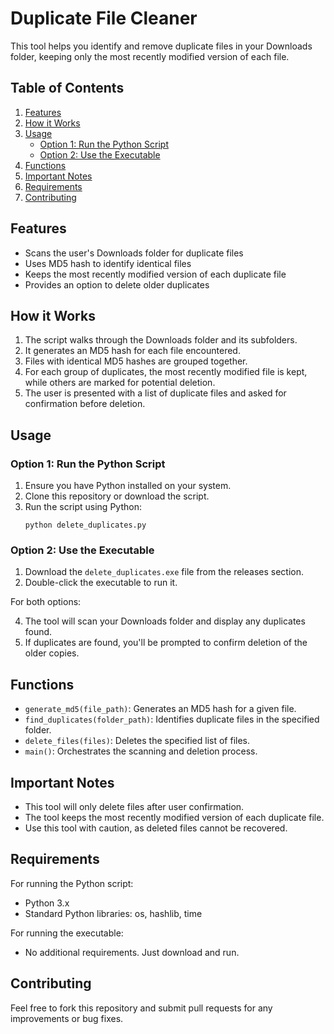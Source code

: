 # Duplicate File Cleaner

This tool helps you identify and remove duplicate files in your Downloads folder, keeping only the most recently modified version of each file.

## Table of Contents
1. [Features](#features)
2. [How it Works](#how-it-works)
3. [Usage](#usage)
   - [Option 1: Run the Python Script](#option-1-run-the-python-script)
   - [Option 2: Use the Executable](#option-2-use-the-executable)
4. [Functions](#functions)
5. [Important Notes](#important-notes)
6. [Requirements](#requirements)
7. [Contributing](#contributing)

## Features
- Scans the user's Downloads folder for duplicate files
- Uses MD5 hash to identify identical files
- Keeps the most recently modified version of each duplicate file
- Provides an option to delete older duplicates

## How it Works
1. The script walks through the Downloads folder and its subfolders.
2. It generates an MD5 hash for each file encountered.
3. Files with identical MD5 hashes are grouped together.
4. For each group of duplicates, the most recently modified file is kept, while others are marked for potential deletion.
5. The user is presented with a list of duplicate files and asked for confirmation before deletion.

## Usage

### Option 1: Run the Python Script
1. Ensure you have Python installed on your system.
2. Clone this repository or download the script.
3. Run the script using Python:
   ```
   python delete_duplicates.py
   ```

### Option 2: Use the Executable
1. Download the `delete_duplicates.exe` file from the releases section.
2. Double-click the executable to run it.

For both options:

4. The tool will scan your Downloads folder and display any duplicates found.
5. If duplicates are found, you'll be prompted to confirm deletion of the older copies.

## Functions
- `generate_md5(file_path)`: Generates an MD5 hash for a given file.
- `find_duplicates(folder_path)`: Identifies duplicate files in the specified folder.
- `delete_files(files)`: Deletes the specified list of files.
- `main()`: Orchestrates the scanning and deletion process.

## Important Notes
- This tool will only delete files after user confirmation.
- The tool keeps the most recently modified version of each duplicate file.
- Use this tool with caution, as deleted files cannot be recovered.

## Requirements
For running the Python script:
- Python 3.x
- Standard Python libraries: os, hashlib, time

For running the executable:
- No additional requirements. Just download and run.

## Contributing
Feel free to fork this repository and submit pull requests for any improvements or bug fixes.
